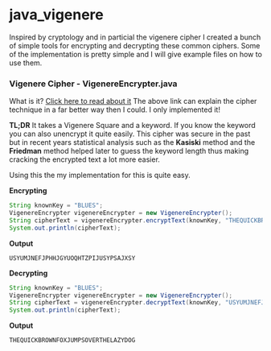 # java_vigenere

Inspired by cryptology and in particial the vigenere cipher I created a bunch of simple tools for encrypting and decrypting these common ciphers. Some of the implementation is pretty simple and I will give example files on how to use them.

### Vigenere Cipher - VigenereEncrypter.java

What is it? [Click here to read about it](https://en.wikipedia.org/wiki/Vigen%C3%A8re_cipher)
The above link can explain the cipher technique in a far better way then I could. I only implemented it!

**TL;DR** It takes a Vigenere Square and a keyword. If you know the keyword you can also unencrypt it quite easily. This cipher was secure in the past but in recent years statistical analysis such as the **Kasiski** method and the **Friedman** method helped later to guess the keyword length thus making cracking the encrypted text a lot more easier.

Using this the my implementation for this is quite easy.

**Encrypting**
````Java
String knownKey = "BLUES";
VigenereEncrypter vigenereEncrypter = new VigenereEncrypter();						
String cipherText = vigenereEncrypter.encryptText(knownKey, "THEQUICKBROWNFOXJUMPSOVERTHELAZYDOG");		
System.out.println(cipherText);
````
**Output**
````
USYUMJNEFJPHHJGYUOQHTZPIJUSYPSAJXSY    
````
**Decrypting**
````Java
String knownKey = "BLUES";
VigenereEncrypter vigenereEncrypter = new VigenereEncrypter();						
String cipherText = vigenereEncrypter.decryptText(knownKey, "USYUMJNEFJPHHJGYUOQHTZPIJUSYPSAJXSY");		
System.out.println(cipherText);
````
**Output**
````
THEQUICKBROWNFOXJUMPSOVERTHELAZYDOG    
````
